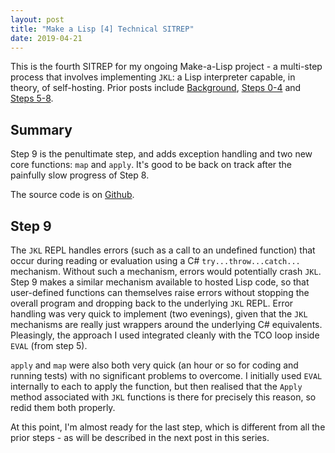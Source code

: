 ```yaml
---
layout: post
title: "Make a Lisp [4] Technical SITREP"
date: 2019-04-21
---
```


This is the fourth SITREP for my ongoing Make-a-Lisp project - a multi-step process that involves implementing `JKL`: a Lisp interpreter capable, in theory, of self-hosting. Prior posts include [Background](https://www.non-kinetic-effects.co.uk/blog/2019/01/01/MAL-1), 
[Steps 0-4](https://www.non-kinetic-effects.co.uk/blog/2019/01/21/MAL-2) and [Steps 5-8](https://www.non-kinetic-effects.co.uk/blog/2019/04/14/MAL-3).

## Summary

Step 9 is the penultimate step, and adds exception handling and two new core functions: `map` and `apply`. It's good to be back on track after the painfully slow progress of Step 8.

The source code is on [Github](https://github.com/KineticLensman/JK-s-Lisp/tree/master/Mal-step-9).

## Step 9

The `JKL` REPL handles errors (such as a call to an undefined function) that occur during reading or evaluation using a C# `try...throw...catch...` mechanism. Without such a mechanism, errors would potentially crash `JKL`. Step 9 makes a similar mechanism available to hosted Lisp code, so that user-defined functions can themselves raise errors without stopping the overall program and dropping back to the underlying `JKL` REPL. Error handling was very quick to implement (two evenings), given that the `JKL` mechanisms are really just wrappers around the underlying C# equivalents. Pleasingly, the approach I used integrated cleanly with the TCO loop inside `EVAL` (from step 5).

`apply` and `map` were also both very quick (an hour or so for coding and running tests) with no significant problems to overcome. I initially used `EVAL` internally to each to apply the function, but then realised that the `Apply` method associated with `JKL` functions is there for precisely this reason, so redid them both properly.

At this point, I'm almost ready for the last step, which is different from all the prior steps - as will be described in the next post in this series.
